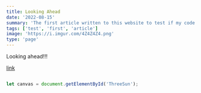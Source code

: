 ```yaml
---
title: Looking Ahead
date: '2022-08-15'
summary: 'The first article written to this website to test if my code worked.'
tags: ['test', 'first', 'article']
image: 'https://i.imgur.com/4Z4Z4Z4.png'
type: 'page'
---
```


Looking ahead!!!

[link](pages/1.md)

```javascript

let canvas = document.getElementById('ThreeSun');

```